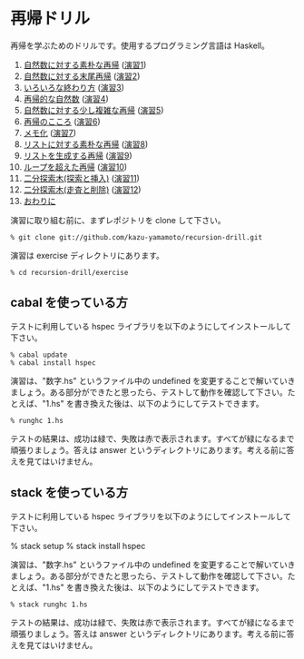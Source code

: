 # 再帰ドリル

再帰を学ぶためのドリルです。使用するプログラミング言語は Haskell。

1. [自然数に対する素朴な再帰](drill/1.md) ([演習1](exercise/1.hs))
2. [自然数に対する末尾再帰](drill/2.md) ([演習2](exercise/2.hs))
3. [いろいろな終わり方](drill/3.md) ([演習3](exercise/3.hs))
4. [再帰的な自然数](drill/4.md) ([演習4](exercise/4.hs))
5. [自然数に対する少し複雑な再帰](drill/5.md) ([演習5](exercise/5.hs))
6. [再帰のこころ](drill/6.md) ([演習6](6.hs))
7. [メモ化](drill/7.md) ([演習7](7.hs))
8. [リストに対する素朴な再帰](drill/8.md) ([演習8](exercise/8.hs))
9. [リストを生成する再帰](drill/9.md) ([演習9](exercise/9.hs))
10. [ループを超えた再帰](drill/10.md) ([演習10](exercise/10.hs))
11. [二分探索木(探索と挿入)](drill/11.md) ([演習11](exercise/11.hs))
12. [二分探索木(走査と削除)](drill/12.md) ([演習12](exercise/12.hs))
13. [おわりに](drill/epilogue.md)

演習に取り組む前に、まずレポジトリを clone して下さい。

    % git clone git://github.com/kazu-yamamoto/recursion-drill.git

演習は exercise ディレクトリにあります。

    % cd recursion-drill/exercise

## cabal を使っている方

テストに利用している hspec ライブラリを以下のようにしてインストールして下さい。

    % cabal update
    % cabal install hspec

演習は、"数字.hs" というファイル中の undefined を変更することで解いていきましょう。ある部分ができたと思ったら、テストして動作を確認して下さい。たとえば、"1.hs" を書き換えた後は、以下のようにしてテストできます。

    % runghc 1.hs

テストの結果は、成功は緑で、失敗は赤で表示されます。すべてが緑になるまで頑張りましょう。答えは answer というディレクトリにあります。考える前に答えを見てはいけません。

## stack を使っている方

テストに利用している hspec ライブラリを以下のようにしてインストールして下さい。

   % stack setup
   % stack install hspec

演習は、"数字.hs" というファイル中の undefined を変更することで解いていきましょう。ある部分ができたと思ったら、テストして動作を確認して下さい。たとえば、"1.hs" を書き換えた後は、以下のようにしてテストできます。

    % stack runghc 1.hs

テストの結果は、成功は緑で、失敗は赤で表示されます。すべてが緑になるまで頑張りましょう。答えは answer というディレクトリにあります。考える前に答えを見てはいけません。
